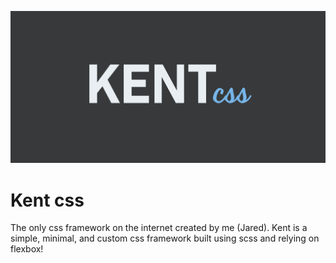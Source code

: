 ![KENTcss](https://raw.githubusercontent.com/Jaredk3nt/Kent/master/media/kent.png)
# Kent css
The only css framework on the internet created by me (Jared). Kent is a simple, minimal, and custom css framework built using scss and relying on flexbox!
